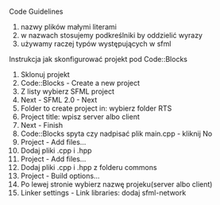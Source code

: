 Code Guidelines
1. nazwy plików małymi literami
2. w nazwach stosujemy podkreślniki by oddzielić wyrazy
3. używamy raczej typów występujących w sfml

Instrukcja jak skonfigurować projekt pod Code::Blocks
1. Sklonuj projekt
2. Code::Blocks - Create a new project
3. Z listy wybierz SFML project
4. Next - SFML 2.0 - Next
5. Folder to create project in: wybierz folder RTS
6. Project title: wpisz server albo client
7. Next - Finish
8. Code::Blocks spyta czy nadpisać plik main.cpp - kliknij No
9. Project - Add files…
10. Dodaj pliki .cpp i .hpp
11. Project - Add files…
12. Dodaj pliki .cpp i .hpp z folderu commons
13. Project - Build options…
14. Po lewej stronie wybierz nazwę projeku(server albo client)
15. Linker settings - Link libraries: dodaj sfml-network
